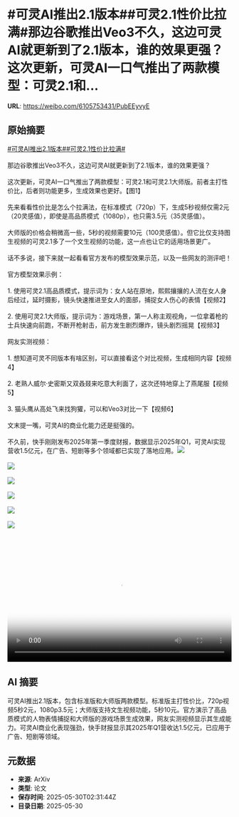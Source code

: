 # #可灵AI推出2.1版本##可灵2.1性价比拉满#那边谷歌推出Veo3不久，这边可灵AI就更新到了2.1版本，谁的效果更强？这次更新，可灵AI一口气推出了两款模型：可灵2.1和...

**URL**: https://weibo.com/6105753431/PubEEyvyE

## 原始摘要

<a href="https://m.weibo.cn/search?containerid=231522type%3D1%26t%3D10%26q%3D%23%E5%8F%AF%E7%81%B5AI%E6%8E%A8%E5%87%BA2.1%E7%89%88%E6%9C%AC%23&amp;extparam=%23%E5%8F%AF%E7%81%B5AI%E6%8E%A8%E5%87%BA2.1%E7%89%88%E6%9C%AC%23" data-hide=""><span class="surl-text">#可灵AI推出2.1版本#</span></a><a href="https://m.weibo.cn/search?containerid=231522type%3D1%26t%3D10%26q%3D%23%E5%8F%AF%E7%81%B52.1%E6%80%A7%E4%BB%B7%E6%AF%94%E6%8B%89%E6%BB%A1%23&amp;extparam=%23%E5%8F%AF%E7%81%B52.1%E6%80%A7%E4%BB%B7%E6%AF%94%E6%8B%89%E6%BB%A1%23" data-hide=""><span class="surl-text">#可灵2.1性价比拉满#</span></a><br><br>那边谷歌推出Veo3不久，这边可灵AI就更新到了2.1版本，谁的效果更强？<br><br>这次更新，可灵AI一口气推出了两款模型：可灵2.1和可灵2.1大师版。前者主打性价比，后者则功能更多，生成效果也更好。【图1】<br><br>先来看看性价比是怎么个拉满法，在标准模式（720p）下，生成5秒视频仅需2元（20灵感值），即使是高品质模式（1080p），也只需3.5元（35灵感值）。<br><br>大师版的价格会稍微高一些，5秒的视频需要10元（100灵感值）。但它比仅支持图生视频的可灵2.1多了一个文生视频的功能，这一点也让它的适用场景更广。<br><br>话不多说，接下来就一起看看官方发布的模型效果示范，以及一些网友的测评吧！<br><br>官方模型效果示例：<br><br>1. 使用可灵2.1高品质模式，提示词为：女人站在原地，熙熙攘攘的人流在女人身后经过，延时摄影，镜头快速推进至女人的面部，捕捉女人伤心的表情【视频2】<br><br>2. 使用可灵2.1大师版，提示词为：游戏场景，第一人称主观视角，一位拿着枪的士兵快速向前跑，不断开枪射击，前方发生剧烈爆炸，镜头剧烈摇晃【视频3】<br><br>网友实测视频：<br><br>1. 想知道可灵不同版本有啥区别，可以直接看这个对比视频，生成相同内容【视频4】<br><br>2. 老熟人威尔·史密斯又双叒叕来吃意大利面了，这次还特地穿上了燕尾服【视频5】<br><br>3. 猫头鹰从高处飞来找狗獾，可以和Veo3对比一下【视频6】<br><br>文末提一嘴，可灵AI的商业化能力还是挺强的。<br><br>不久前，快手刚刚发布2025年第一季度财报，数据显示2025年Q1，可灵AI实现营收1.5亿元，在广告、短剧等多个领域都已实现了落地应用。<img style="" src="https://tvax1.sinaimg.cn/large/006Fd7o3gy1i1xaup5pyfj30dq0iimz6.jpg" referrerpolicy="no-referrer"><br><br><img style="" src="https://tvax2.sinaimg.cn/large/006Fd7o3ly1i1xax1tuwyj31h40u0gmn.jpg" referrerpolicy="no-referrer"><br><br><img style="" src="https://tvax4.sinaimg.cn/large/006Fd7o3ly1i1xax1dpmdj31hc0u0acr.jpg" referrerpolicy="no-referrer"><br><br><img style="" src="https://tvax3.sinaimg.cn/large/006Fd7o3ly1i1xax2388yj31hc0u00v7.jpg" referrerpolicy="no-referrer"><br><br><img style="" src="https://tvax2.sinaimg.cn/large/006Fd7o3ly1i1xax3kn9ij31hc0u0abp.jpg" referrerpolicy="no-referrer"><br><br><img style="" src="https://tvax4.sinaimg.cn/large/006Fd7o3ly1i1xax281khj31hc0o4q4p.jpg" referrerpolicy="no-referrer"><br><br><br clear="both"><div style="clear: both"></div><video controls="controls" poster="https://tvax4.sinaimg.cn/orj480/006Fd7o3ly1i1xax2b8oyj31h40u0gmn.jpg" style="width: 100%"><source src="https://f.video.weibocdn.com/o0/4BSVHFnXlx08oDYnWjpm010412005fgq0E010.mp4?label=mp4_720p&amp;template=1272x720.25.0&amp;ori=0&amp;ps=1Cx9YB1mmR49jS&amp;Expires=1748575643&amp;ssig=I0hZlA9JYT&amp;KID=unistore,video"><source src="https://f.video.weibocdn.com/o0/zpM4QRJnlx08oDYnrip2010412002ZM30E010.mp4?label=mp4_hd&amp;template=848x480.25.0&amp;ori=0&amp;ps=1Cx9YB1mmR49jS&amp;Expires=1748575643&amp;ssig=o53sAEYA8X&amp;KID=unistore,video"><source src="https://f.video.weibocdn.com/o0/xgi3ifu8lx08oDYnnpCo0104120021R50E010.mp4?label=mp4_ld&amp;template=636x360.25.0&amp;ori=0&amp;ps=1Cx9YB1mmR49jS&amp;Expires=1748575643&amp;ssig=7bCFqi1f%2Be&amp;KID=unistore,video"><p>视频无法显示，请前往<a href="https://video.weibo.com/show?fid=1034%3A5171945587540033" target="_blank" rel="noopener noreferrer">微博视频</a>观看。</p></video>

## AI 摘要

可灵AI推出2.1版本，包含标准版和大师版两款模型。标准版主打性价比，720p视频5秒2元，1080p3.5元；大师版支持文生视频功能，5秒10元。官方演示了高品质模式的人物表情捕捉和大师版的游戏场景生成效果，网友实测视频显示其生成能力。可灵AI商业化表现强劲，快手财报显示其2025年Q1营收达1.5亿元，已应用于广告、短剧等领域。

## 元数据

- **来源**: ArXiv
- **类型**: 论文
- **保存时间**: 2025-05-30T02:31:44Z
- **目录日期**: 2025-05-30

